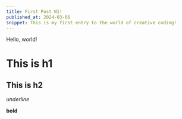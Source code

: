 ```yaml
---
title: First Post W1!
published_at: 2024-03-06
snippet: This is my first entry to the world of creative coding!
---
```


Hello, world!

# This is h1

## This is h2

_underline_

**bold**
